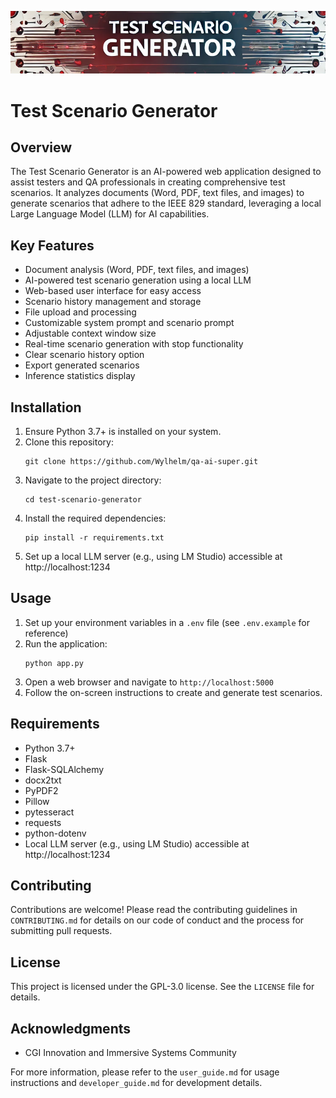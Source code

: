 ![Test Scenario Generator](static/images/appbanner.png)

# Test Scenario Generator

## Overview
The Test Scenario Generator is an AI-powered web application designed to assist testers and QA professionals in creating comprehensive test scenarios. It analyzes documents (Word, PDF, text files, and images) to generate scenarios that adhere to the IEEE 829 standard, leveraging a local Large Language Model (LLM) for AI capabilities.

## Key Features
- Document analysis (Word, PDF, text files, and images)
- AI-powered test scenario generation using a local LLM
- Web-based user interface for easy access
- Scenario history management and storage
- File upload and processing
- Customizable system prompt and scenario prompt
- Adjustable context window size
- Real-time scenario generation with stop functionality
- Clear scenario history option
- Export generated scenarios
- Inference statistics display

## Installation
1. Ensure Python 3.7+ is installed on your system.
2. Clone this repository:
   ```
   git clone https://github.com/Wylhelm/qa-ai-super.git
   ```
3. Navigate to the project directory:
   ```
   cd test-scenario-generator
   ```
4. Install the required dependencies:
   ```
   pip install -r requirements.txt
   ```
5. Set up a local LLM server (e.g., using LM Studio) accessible at http://localhost:1234

## Usage
1. Set up your environment variables in a `.env` file (see `.env.example` for reference)
2. Run the application:
   ```
   python app.py
   ```
3. Open a web browser and navigate to `http://localhost:5000`
4. Follow the on-screen instructions to create and generate test scenarios.

## Requirements
- Python 3.7+
- Flask
- Flask-SQLAlchemy
- docx2txt
- PyPDF2
- Pillow
- pytesseract
- requests
- python-dotenv
- Local LLM server (e.g., using LM Studio) accessible at http://localhost:1234

## Contributing
Contributions are welcome! Please read the contributing guidelines in `CONTRIBUTING.md` for details on our code of conduct and the process for submitting pull requests.

## License
This project is licensed under the GPL-3.0 license. See the `LICENSE` file for details.

## Acknowledgments
- CGI Innovation and Immersive Systems Community

For more information, please refer to the `user_guide.md` for usage instructions and `developer_guide.md` for development details.
